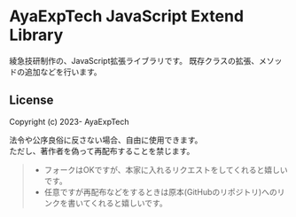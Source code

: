 # AyaExpTech JavaScript Extend Library

綾急技研制作の、JavaScript拡張ライブラリです。
既存クラスの拡張、メソッドの追加などを行います。

## License

Copyright (c) 2023- AyaExpTech

法令や公序良俗に反さない場合、自由に使用できます。  
ただし、著作者を偽って再配布することを禁じます。

> - フォークはOKですが、本家に入れるリクエストをしてくれると嬉しいです。
> - 任意ですが再配布などをするときは原本(GitHubのリポジトリ)へのリンクを書いてくれると嬉しいです。
